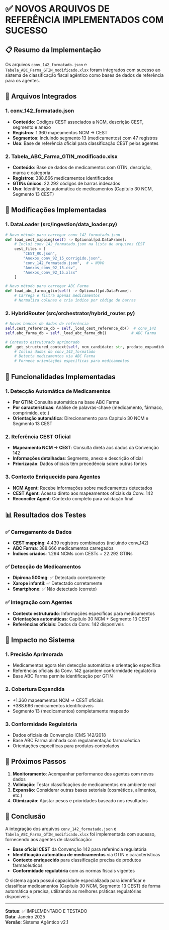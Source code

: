# ✅ NOVOS ARQUIVOS DE REFERÊNCIA IMPLEMENTADOS COM SUCESSO

## 📋 Resumo da Implementação

Os arquivos `conv_142_formatado.json` e `Tabela_ABC_Farma_GTIN_modificado.xlsx` foram integrados com sucesso ao sistema de classificação fiscal agêntico como bases de dados de referência para os agentes.

## 🎯 Arquivos Integrados

### 1. conv_142_formatado.json
- **Conteúdo**: Códigos CEST associados a NCM, descrição CEST, segmento e anexo
- **Registros**: 1.360 mapeamentos NCM → CEST
- **Segmentos**: Incluindo segmento 13 (medicamentos) com 47 registros
- **Uso**: Base de referência oficial para classificação CEST pelos agentes

### 2. Tabela_ABC_Farma_GTIN_modificado.xlsx
- **Conteúdo**: Base de dados de medicamentos com GTIN, descrição, marca e categoria
- **Registros**: 388.666 medicamentos identificados
- **GTINs únicos**: 22.292 códigos de barras indexados
- **Uso**: Identificação automática de medicamentos (Capítulo 30 NCM, Segmento 13 CEST)

## 🔧 Modificações Implementadas

### 1. DataLoader (src/ingestion/data_loader.py)
```python
# Novo método para carregar conv_142_formatado.json
def load_cest_mapping(self) -> Optional[pd.DataFrame]:
    # Inclui conv_142_formatado.json na lista de arquivos CEST
    cest_files = [
        "CEST_RO.json",
        "Anexos_conv_92_15_corrigido.json", 
        "conv_142_formatado.json",  # ← NOVO
        "Anexos_conv_92_15.csv",
        "Anexos_conv_92_15.xlsx"
    ]

# Novo método para carregar ABC Farma
def load_abc_farma_gtin(self) -> Optional[pd.DataFrame]:
    # Carrega e filtra apenas medicamentos
    # Normaliza colunas e cria índice por código de barras
```

### 2. HybridRouter (src/orchestrator/hybrid_router.py)
```python
# Novos bancos de dados de referência
self.cest_reference_db = self._load_cest_reference_db()  # conv_142
self.abc_farma_db = self._load_abc_farma_db()           # ABC Farma

# Contexto estruturado aprimorado
def _get_structured_context(self, ncm_candidate: str, produto_expandido: Dict = None):
    # Inclui dados do conv_142_formatado
    # Detecta medicamentos via ABC Farma
    # Fornece orientações específicas para medicamentos
```

## 🎯 Funcionalidades Implementadas

### 1. Detecção Automática de Medicamentos
- **Por GTIN**: Consulta automática na base ABC Farma
- **Por características**: Análise de palavras-chave (medicamento, fármaco, comprimido, etc.)
- **Orientação automática**: Direcionamento para Capítulo 30 NCM e Segmento 13 CEST

### 2. Referência CEST Oficial
- **Mapeamento NCM → CEST**: Consulta direta aos dados da Convenção 142
- **Informações detalhadas**: Segmento, anexo e descrição oficial
- **Priorização**: Dados oficiais têm precedência sobre outras fontes

### 3. Contexto Enriquecido para Agentes
- **NCM Agent**: Recebe informações sobre medicamentos detectados
- **CEST Agent**: Acesso direto aos mapeamentos oficiais da Conv. 142
- **Reconciler Agent**: Contexto completo para validação final

## 📊 Resultados dos Testes

### ✅ Carregamento de Dados
- **CEST mapping**: 4.439 registros combinados (incluindo conv_142)
- **ABC Farma**: 388.666 medicamentos carregados
- **Índices criados**: 1.294 NCMs com CESTs + 22.292 GTINs

### ✅ Detecção de Medicamentos
- **Dipirona 500mg**: ✅ Detectado corretamente
- **Xarope infantil**: ✅ Detectado corretamente  
- **Smartphone**: ✅ Não detectado (correto)

### ✅ Integração com Agentes
- **Contexto estruturado**: Informações específicas para medicamentos
- **Orientações automáticas**: Capítulo 30 NCM + Segmento 13 CEST
- **Referências oficiais**: Dados da Conv. 142 disponíveis

## 🚀 Impacto no Sistema

### 1. Precisão Aprimorada
- Medicamentos agora têm detecção automática e orientação específica
- Referências oficiais da Conv. 142 garantem conformidade regulatória
- Base ABC Farma permite identificação por GTIN

### 2. Cobertura Expandida
- +1.360 mapeamentos NCM → CEST oficiais
- +388.666 medicamentos identificáveis
- Segmento 13 (medicamentos) completamente mapeado

### 3. Conformidade Regulatória
- Dados oficiais da Convenção ICMS 142/2018
- Base ABC Farma alinhada com regulamentação farmacêutica
- Orientações específicas para produtos controlados

## 🎯 Próximos Passos

1. **Monitoramento**: Acompanhar performance dos agentes com novos dados
2. **Validação**: Testar classificações de medicamentos em ambiente real
3. **Expansão**: Considerar outras bases setoriais (cosméticos, alimentos, etc.)
4. **Otimização**: Ajustar pesos e prioridades baseado nos resultados

## 📝 Conclusão

A integração dos arquivos `conv_142_formatado.json` e `Tabela_ABC_Farma_GTIN_modificado.xlsx` foi implementada com sucesso, fornecendo aos agentes de classificação:

- **Base oficial CEST** da Convenção 142 para referência regulatória
- **Identificação automática de medicamentos** via GTIN e características
- **Contexto enriquecido** para classificação precisa de produtos farmacêuticos
- **Conformidade regulatória** com as normas fiscais vigentes

O sistema agora possui capacidade especializada para identificar e classificar medicamentos (Capítulo 30 NCM, Segmento 13 CEST) de forma automática e precisa, utilizando as melhores práticas regulatórias disponíveis.

---
**Status**: ✅ IMPLEMENTADO E TESTADO  
**Data**: Janeiro 2025  
**Versão**: Sistema Agêntico v2.1
